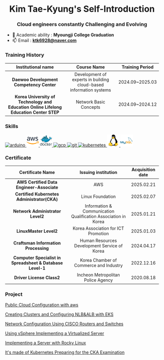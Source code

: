 <h1 align="center">Kim Tae-Kyung's Self-Introduction </h1>
<h3 align="center">Cloud engineers constantly Challenging and Evolving</h3>


- 🌱 Academic ability : **Myoungji College Graduation** 
- 📫 Email : **ktk6928@naver.com**

<h3 align="left">Training History</h3>

|Institutional name|Course Name|Training Period|
|:---:|:---:|:---:|
|**Daewoo Development Competency Center**|Development of experts in building cloud-based information systems|2024.09~2025.03|
|**Korea University of Technology and Education Online Lifelong Education Center STEP**|Network Basic Concepts|2024.09~2024.12|

<p align="left">
</p>

<h3 align="left">Skills</h3>
<p align="left"> <a href="https://www.arduino.cc/" target="_blank" rel="noreferrer"> <img src="https://cdn.worldvectorlogo.com/logos/arduino-1.svg" alt="arduino" width="40" height="40"/> </a> <a href="https://aws.amazon.com" target="_blank" rel="noreferrer"> <img src="https://raw.githubusercontent.com/devicons/devicon/master/icons/amazonwebservices/amazonwebservices-original-wordmark.svg" alt="aws" width="40" height="40"/> </a> <a href="https://www.docker.com/" target="_blank" rel="noreferrer"> <img src="https://raw.githubusercontent.com/devicons/devicon/master/icons/docker/docker-original-wordmark.svg" alt="docker" width="40" height="40"/> </a> <a href="https://cloud.google.com" target="_blank" rel="noreferrer"> <img src="https://www.vectorlogo.zone/logos/google_cloud/google_cloud-icon.svg" alt="gcp" width="40" height="40"/> </a> <a href="https://git-scm.com/" target="_blank" rel="noreferrer"> <img src="https://www.vectorlogo.zone/logos/git-scm/git-scm-icon.svg" alt="git" width="40" height="40"/> </a> <a href="https://kubernetes.io" target="_blank" rel="noreferrer"> <img src="https://www.vectorlogo.zone/logos/kubernetes/kubernetes-icon.svg" alt="kubernetes" width="40" height="40"/> </a> <a href="https://www.linux.org/" target="_blank" rel="noreferrer"> <img src="https://raw.githubusercontent.com/devicons/devicon/master/icons/linux/linux-original.svg" alt="linux" width="40" height="40"/> </a> <a href="https://www.mysql.com/" target="_blank" rel="noreferrer"> <img src="https://raw.githubusercontent.com/devicons/devicon/master/icons/mysql/mysql-original-wordmark.svg" alt="mysql" width="40" height="40"/> </a> </p>


<h3 align="left">Certificate</h3>

|Certificate Name|Issuing institution|Acquisition date|
|:---:|:---:|:---:|
|**AWS Certified Data Engineer-Associate**|AWS|2025.02.21|
|**Certified Kubernetes Administrator(CKA)**|Linux Foundation|2025.02.07|
|**Network Administrator Level2**|Information & Communication Qualification Association in Korea|2025.01.21|
|**LinuxMaster Level2**|Korea Association for ICT Promotion|2025.01.03|
|**Craftsman Information Processing**|Human Resources Development Service of Korea|2024.04.17|
|**Computer Specialist in Spreadsheet & Database Level-1**|Korea Chamber of Commerce and Industry|2022.12.16|
|**Driver License Class2**|Incheon Metropolitan Police Agency|2020.08.18|

<h3 align="left">Project</h3>
 <a href="https://github.com/rlaxorudqwer/rlaxorudqwer/blob/main/2%EC%A1%B0_AWS%ED%94%84%EB%A1%9C%EC%A0%9D%ED%8A%B8_BSFAN.pdf" target="_blank">Public Cloud Configuration with aws </a>

 <a href="https://github.com/rlaxorudqwer/rlaxorudqwer/blob/main/AWS%20EKS%20PROJECT_2%EC%A1%B0(BSFAN).pdf" target="_blank">Creating Clusters and Configuring NLB&ALB with EKS </a>

 <a href="https://github.com/rlaxorudqwer/rlaxorudqwer/blob/main/BSFAN(2%EC%A1%B0)_%EB%84%A4%ED%8A%B8%EC%9B%8C%ED%81%AC%20%ED%94%84%EB%A1%9C%EC%A0%9D%ED%8A%B8.pdf" target="_blank">Network Configuration Using CISCO Routers and Switches </a>

 <a href="https://github.com/rlaxorudqwer/rlaxorudqwer/blob/main/BSFAN_vSphere%20%EA%B0%80%EC%83%81%ED%99%94.pdf" target="_blank">Using vSphere Implementing a Virtualized Server</a>

 <a href="https://github.com/rlaxorudqwer/rlaxorudqwer/blob/main/Rocky9-project.pdf" target="_blank">Implementing a Server with Rocky Linux </a>

 <a href="https://github.com/rlaxorudqwer/rlaxorudqwer/blob/main/%EC%BF%A0%EB%B2%84%EB%84%A4%ED%8B%B0%EC%8A%A4%20%ED%94%84%EB%A1%9C%EC%A0%9D%ED%8A%B8_2%EC%A1%B0(BSFAN)%20(1).pdf" target="_blank">It's made of Kubernetes Preparing for the CKA Examination </a>